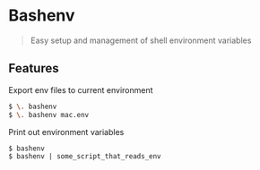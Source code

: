 # Bashenv
> Easy setup and management of shell environment variables

## Features

Export env files to current environment 
~~~ bash
$ \. bashenv
$ \. bashenv mac.env
~~~

Print out environment variables
~~~
$ bashenv 
$ bashenv | some_script_that_reads_env
~~~

